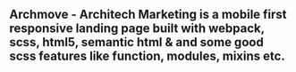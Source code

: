 ## Archmove - Architech Marketing is a mobile first responsive landing page built with webpack, scss, html5, semantic html & and some good scss features like function, modules, mixins etc.
